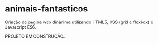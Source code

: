 # animais-fantasticos

Criação de página web dinânima utilizando HTML5, CSS (grid e flexbox) e Javascript ES6.

PROJETO EM CONSTRUÇÃO...

